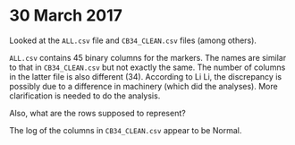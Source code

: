 # 30 March 2017

Looked at the `ALL.csv` file and `CB34_CLEAN.csv` files (among others).

`ALL.csv` contains 45 binary columns for the markers. The names are similar
to that in `CB34_CLEAN.csv` but not exactly the same. The number of columns
in the latter file is also different (34). According to Li Li, the discrepancy
is possibly due to a difference in machinery (which did the analyses). More 
clarification is needed to do the analysis.

Also, what are the rows supposed to represent?

The log of the columns in `CB34_CLEAN.csv` appear to be Normal.
